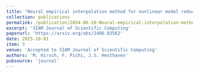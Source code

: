 ```yaml
---
title: "Neural empirical interpolation method for nonlinear model reduction"
collection: publications
permalink: /publication/2024-06-10-Neural-empirical-interpolation-method-for-nonlinear-model-reduction
excerpt: 'SIAM Journal of Scientific Computing'
paperurl: 'https://arxiv.org/abs/2406.03562'
date: 2025-10-01
item: 3
venue: 'Accepted to SIAM Journal of Scientific Computing'
authors: 'M. Hirsch, F. Pichi, J.S. Hesthaven'
pubsource: 'journal'
---
```

